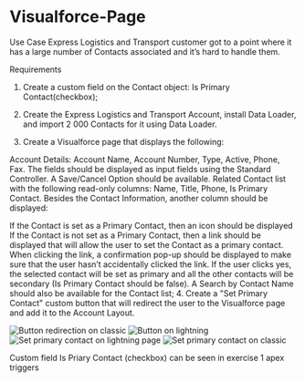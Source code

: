 # Visualforce-Page
Use Case
Express Logistics and Transport customer got to a point where it has a large number of Contacts associated and it’s hard to handle them.

Requirements
1.  Create a custom field on the Contact object: Is Primary Contact(checkbox);

2.  Create the Express Logistics and Transport  Account, install Data Loader, and import 2 000 Contacts for it using Data Loader.

3.  Create a Visualforce page that displays the following:

Account Details: Account Name, Account Number, Type, Active, Phone, Fax. The fields should be displayed as input fields using the Standard Controller. A Save/Cancel Option should be available.
Related Contact list with the following read-only columns: Name, Title, Phone, Is Primary Contact.
Besides the Contact Information, another column should be displayed:

If the Contact is set as a Primary Contact, then an icon should be displayed 
If the Contact is not set as a Primary Contact, then a link should be displayed that will allow the user to set the Contact as a primary contact. When clicking the link, a confirmation pop-up should be displayed to make sure that the user hasn’t accidentally clicked the link. If the user clicks yes, the selected contact will be set as primary and all the other contacts will be secondary (Is Primary Contact should be false).
A Search by Contact Name should also be available for the Contact list;
4.   Create a "Set Primary Contact" custom button that will redirect the user to the Visualforce page and add it to the Account Layout.

![Button redirection on classic](https://github.com/felipeportugalll/Visualforce-Page/assets/108902942/64c481b2-82a4-4eb1-a753-fff140188d8b)
![Button on lightning](https://github.com/felipeportugalll/Visualforce-Page/assets/108902942/f8af91b5-e397-476b-a894-5cb5b2f8e852)
![Set primary contact on lightning page ](https://github.com/felipeportugalll/Visualforce-Page/assets/108902942/3577e21e-ab4f-4f71-ba6c-b683d11edd75)
![Set primary contact on classic](https://github.com/felipeportugalll/Visualforce-Page/assets/108902942/c5c99e88-5ac6-45d4-95b5-6a7013d804a6)

Custom field Is Priary Contact (checkbox) can be seen in exercise 1 apex triggers
